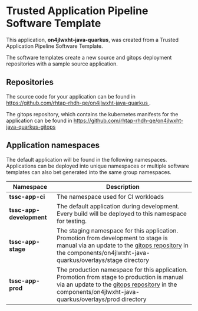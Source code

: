 # Trusted Application Pipeline Software Template

This application, **on4jlwxht-java-quarkus**, was created from a Trusted Application Pipeline Software Template.

The software templates create a new source and gitops deployment repositories with a sample source application. 

## Repositories

The source code for your application can be found in [https://github.com/rhtap-rhdh-qe/on4jlwxht-java-quarkus ](https://github.com/rhtap-rhdh-qe/on4jlwxht-java-quarkus ).
 
The gitops repository, which contains the kubernetes manifests for the application can be found in 
[https://github.com/rhtap-rhdh-qe/on4jlwxht-java-quarkus-gitops ](https://github.com/rhtap-rhdh-qe/on4jlwxht-java-quarkus-gitops ) 

## Application namespaces 

The default application will be found in the following namespaces. Applications can be deployed into unique namespaces or multiple software templates can also bet generated into the same group namespaces.  

|  Namespace   |  Description   |  
| -------- | -------- |
| **tssc-app-ci** | The namespace used for CI workloads |
| **tssc-app-development** | The default application during development. Every build will be deployed to this namespace for testing. |
| **tssc-app-stage** | The staging namespace for this application. Promotion from development to stage is manual via an update to the [gitops repository](https://github.com/rhtap-rhdh-qe/on4jlwxht-java-quarkus-gitops ) in the components/on4jlwxht-java-quarkus/overlays/stage directory |
| **tssc-app-prod** | The production namespace for this application. Promotion from stage to production is manual via an update to the [gitops repository](https://github.com/rhtap-rhdh-qe/on4jlwxht-java-quarkus-gitops ) in the components/on4jlwxht-java-quarkus/overlays/prod directory |